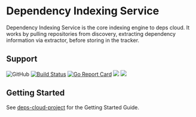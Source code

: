 # Dependency Indexing Service

Dependency Indexing Service is the core indexing engine to deps cloud.
It works by pulling repositories from discovery, extracting dependency information via extractor, before storing in the tracker.

## Support

![GitHub](https://img.shields.io/github/license/deps-cloud/indexer.svg)
[![Build Status](https://travis-ci.com/deps-cloud/indexer.svg?branch=master)](https://travis-ci.com/deps-cloud/indexer)
[![Go Report Card](https://goreportcard.com/badge/github.com/deps-cloud/indexer)](https://goreportcard.com/report/github.com/deps-cloud/indexer)
[![](https://images.microbadger.com/badges/image/depscloud/indexer.svg)](https://microbadger.com/images/depscloud/indexer)
[![](https://images.microbadger.com/badges/version/depscloud/indexer.svg)](https://microbadger.com/images/depscloud/indexer)

## Getting Started

See [deps-cloud-project](https://github.com/deps-cloud/deps-cloud-project) for the Getting Started Guide.
